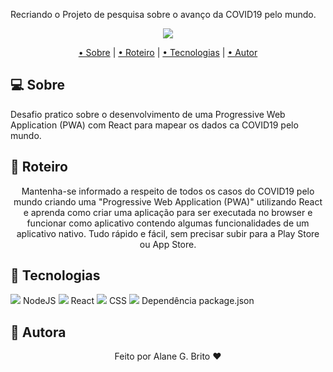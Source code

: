 <p>Recriando o Projeto de pesquisa sobre o avanço da COVID19 pelo mundo.</p>
<div align="center">
<img src="src/assete/images/img/covid19.jpg"/>
</div>
<p align="center">
 <a href="#computer-sobre">• Sobre</a> | 
 <a href="#memo-roteiro">• Roteiro</a> | 
 <a href="#hammer-tecnologias">• Tecnologias</a> | 
 <a href="#boy-autor">• Autor</a> 
</p>

## :computer: **Sobre**

Desafio pratico sobre o desenvolvimento de uma Progressive Web Application (PWA) com React para mapear os dados ca COVID19 pelo mundo.<br>

## :memo: **Roteiro**

<div align="center">

<p>
Mantenha-se informado a respeito de todos os casos do COVID19 pelo mundo criando uma "Progressive Web Application (PWA)" utilizando React e aprenda como criar uma aplicação para ser executada no browser e funcionar como aplicativo contendo algumas funcionalidades de um aplicativo nativo. Tudo rápido e fácil, sem precisar subir para a Play Store ou App Store.
</p>

</div>
 

## :hammer: **Tecnologias**

<img src="https://img.icons8.com/color/24/000000/in-progress--v1.png"/> NodeJS
<img src="https://img.icons8.com/color/24/000000/in-progress--v1.png"/> React
<img src="https://img.icons8.com/color/24/000000/in-progress--v1.png"/> CSS
<img src="https://img.icons8.com/color/24/000000/in-progress--v1.png"/> Dependência package.json

## :girl: **Autora**

<div align="center">
Feito por Alane G. Brito ❤️
</div>